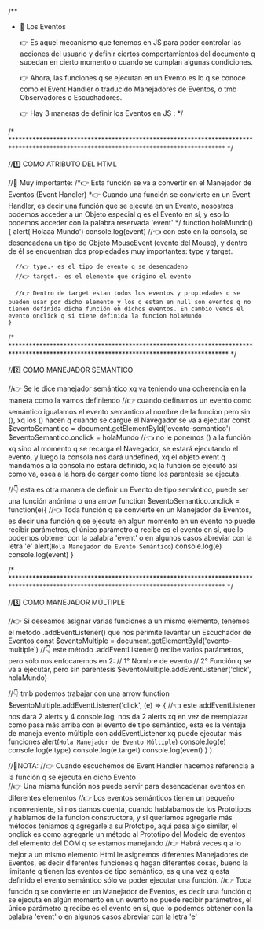 /**
 * 📝 Los Eventos

    👉 Es aquel mecanismo que tenemos en JS para poder controlar las acciones del usuario y definir ciertos comportamientos del documento q sucedan en cierto momento o cuando se cumplan algunas condiciones.

    👉 Ahora, las funciones q se ejecutan en un Evento es lo q se conoce como el Event Handler o traducido Manejadores de Eventos, o tmb Observadores o Escuchadores.
    
    👉 Hay 3 maneras de definir los Eventos en JS : 
 */
    
/* ************************************************************************************************************************************** */
     
   //1️⃣ COMO ATRIBUTO DEL HTML
    
   //👀 Muy importante: 
   /*👉 Esta función se va a convertir en el Manejador de Eventos (Event Handler)
    *👉 Cuando una función se convierte en un Event Handler, es decir una función que se ejecuta en un Evento, nosostros podemos acceder a un Objeto especial q es el Evento en sí, y eso lo podemos acceder con la palabra reservada 'event'
   */
    function holaMundo(){
       alert('Holaaa Mundo')
       console.log(event)  //👈 con esto en la consola, se desencadena un tipo de Objeto MouseEvent (evento del Mouse), y dentro de él se encuentran dos propiedades muy importantes: type y target.
       
      //👉 type.- es el tipo de evento q se desencadeno
      //👉 target.- es el elemento que origino el evento
      
      //👉 Dentro de target estan todos los eventos y propiedades q se pueden usar por dicho elemento y los q estan en null son eventos q no tienen definida dicha función en dichos eventos. En cambio vemos el evento onclick q si tiene definida la funcion holaMundo
    }
    
/* *************************************************************************************************************************************** */
    
   //2️⃣ COMO MANEJADOR SEMÁNTICO
    
   //👉 Se le dice manejador semántico xq va teniendo una coherencia en la manera como la vamos definiendo
   //👉 cuando definamos un evento como semántico igualamos el evento semántico al nombre de la funcion pero sin (), xq los () hacen q cuando se cargue el Navegador se va a ejecutar
    const $eventoSemantico = document.getElementById('evento-semantico')
    $eventoSemantico.onclick = holaMundo //👈 no le ponemos () a la función xq sino al momento q se recarga el Navegador, se estará ejecutando el evento, y luego la consola nos dará undefined, xq el objeto event q mandamos a la consola no estará definido, xq la función se ejecutó asi como va, osea a la hora de cargar como tiene los parentesis se ejecuta.
    
   //👇 esta es otra manera de definir un Evento de tipo semántico, puede ser una función anónima o una arrow function
     $eventoSemantico.onclick = function(e){  //👈 Toda función q se convierte en un Manejador de Eventos, es decir una función q se ejecuta en algun momento en un evento no puede recibir parámetros, el único parámetro q recibe es el evento en sí, que lo podemos obtener con la palabra 'event' o en algunos casos abreviar con la letra 'e'
        alert(`Hola Manejador de Evento Semántico`)
        console.log(e)
        console.log(event)
     }
    
/* ************************************************************************************************************************************** */
     
   //3️⃣ COMO MANEJADOR MÚLTIPLE
   
   //👉 Si deseamos asignar varias funciones a un mismo elemento, tenemos el método .addEventListener() que nos perimite levantar un Escuchador de Eventos
   const $eventoMultiple = document.getElementById('evento-multiple')
   //👇 este método .addEventListener() recibe varios parámetros, pero sólo nos enfocaremos en 2:
   // 1° Nombre de evento
   // 2° Función q se va a ejecutar, pero sin parentesis
   $eventoMultiple.addEventListener('click', holaMundo)
   
   //👇 tmb podemos trabajar con una arrow function
   $eventoMultiple.addEventListener('click', (e) => { //👈 este addEventListener nos dará 2 alerts y 4 console.log, nos da 2 alerts xq en vez de reemplazar como pasa más arriba con el evento de tipo semántico, esta es la ventaja de maneja evento múltiple con addEventListener xq puede ejecutar más funciones
      alert(`Hola Manejador de Evento Múltiple`)
      console.log(e)
      console.log(e.type)
      console.log(e.target)
      console.log(event)
   } )
     
     
     
   //📝NOTA:
   //👉 Cuando escuchemos de Event Handler hacemos referencia a la función q se ejecuta en dicho Evento   
   //👉 Una misma función nos puede servir para desencadenar eventos en diferentes elementos
   //👉 Los eventos semánticos tienen un pequeño inconveniente, si nos damos cuenta, cuando hablabamos de los Prototipos y hablamos de la funcion constructora, y si queriamos agregarle más métodos teniamos q agregarle a su Prototipo, aqui pasa algo similar, el onclick es como agregarle un método al Prototipo del Modelo de eventos del elemento del DOM q se estamos manejando
   //👉 Habrá veces q a lo mejor a un mismo elemento Html le asignemos diferentes Manejadores de Eventos, es decir diferentes funciones q hagan diferentes cosas, bueno la limitante q tienen los eventos de tipo semántico, es q una vez q esta definido el evento semántico sólo va poder ejecutar una función.
   //👉 Toda función q se convierte en un Manejador de Eventos, es decir una función q se ejecuta en algún momento en un evento no puede recibir parámetros, el único parámetro q recibe es el evento en sí, que lo podemos obtener con la palabra 'event' o en algunos casos abreviar con la letra 'e'